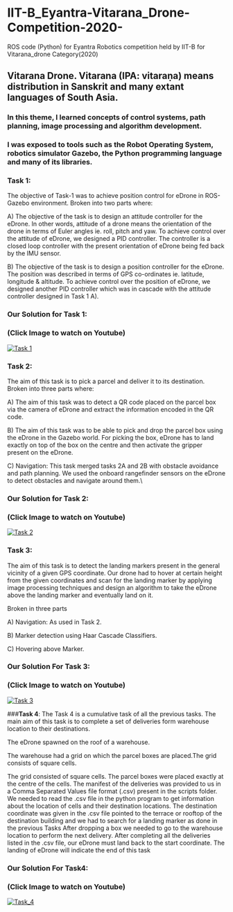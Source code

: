 # IIT-B_Eyantra-Vitarana_Drone-Competition-2020-
ROS code (Python) for Eyantra Robotics competition held by IIT-B for Vitarana_drone Category(2020)  

## Vitarana Drone. Vitarana (IPA: vitaraṇa) means distribution in Sanskrit and many extant languages of South Asia.

### In this theme, I learned concepts of control systems, path planning, image processing and algorithm development. 
### I was exposed to tools such as the Robot Operating System, robotics simulator Gazebo, the Python programming language and many of its libraries.

### **Task 1**:
   The objective of Task-1 was to achieve position control for eDrone in ROS-Gazebo environment.
   Broken into two parts where:

A) The objective of the task is to design an attitude controller for the eDrone. 
   In other words, attitude of a drone means the orientation of the drone in terms of Euler angles ie. roll, pitch and yaw.
   To achieve control over the attitude of eDrone, we designed a PID controller.
   The controller is a closed loop controller with the present orientation of eDrone being fed back by the IMU sensor.

B) The objective of the task is to design a position controller for the eDrone.
   The position was described in terms of GPS co-ordinates ie. latitude, longitude & altitude.
   To achieve control over the position of eDrone, we designed another PID controller which was in cascade with the attitude controller designed in Task 1 A).
   ### Our Solution for Task 1:
   ### (Click Image to watch on Youtube)
   [![Task 1](https://img.youtube.com/vi/DAn9kIL0uA8/0.jpg)](https://www.youtube.com/watch?v=DAn9kIL0uA8)
   
   
### **Task 2**:
   The aim of this task is to pick a parcel and deliver it to its destination.
   Broken into three parts where:

A) The aim of this task was to detect a QR code placed on the parcel box via the camera of eDrone and extract the information encoded in the QR code.

B) The aim of this task was to be able to pick and drop the parcel box using the eDrone in the Gazebo world.
   For picking the box, eDrone has to land exactly on top of the box on the centre and then activate the gripper present on the eDrone.

C) Navigation:
   This task merged tasks 2A and 2B with obstacle avoidance and path planning.
   We used the onboard rangefinder sensors on the eDrone to detect obstacles and navigate around them.\
   
   ### Our Solution for Task 2:
   ### (Click Image to watch on Youtube)
   
   [![Task 2](https://img.youtube.com/vi/hhhCoTmWtfU/0.jpg)](https://www.youtube.com/watch?v=hhhCoTmWtfU)
   
   
### **Task 3**:
   The aim of this task is to detect the landing markers present in the general vicinity of a given GPS coordinate.
   Our drone had to hover at certain height from the given coordinates and scan for the landing marker by applying image processing techniques 
   and design an algorithm to take the eDrone above the landing marker and eventually land on it.
   
   Broken in three parts

  A) Navigation: As used in Task 2.
  
  B) Marker detection using Haar Cascade Classifiers.
  
  C) Hovering above Marker.
     
   ### Our Solution For Task 3:
   ### (Click Image to watch on Youtube)  

   [![Task 3](https://img.youtube.com/vi/nBAJfkexXyU/0.jpg)](https://www.youtube.com/watch?v=nBAJfkexXyU)
  
  
  
###**Task 4**:
   The Task 4 is a cumulative task of all the previous tasks.
   The main aim of this task is to complete a set of deliveries form warehouse location to their destinations.
   
   The eDrone spawned on the roof of a warehouse.
   
   The warehouse had a grid on which the parcel boxes are placed.The grid consists of square cells.
   
   The grid consisted of square cells. The parcel boxes were placed exactly at the centre of the cells.
   The manifest of the deliveries was provided to us in a Comma Separated Values file format (.csv) present in the scripts folder.
   We needed to read the .csv file in the python program to get information about the location of cells and their destination locations.
   The destination coordinate was given in the .csv file pointed to the terrace or rooftop of the destination building and we had to search for a landing marker
   as done in the previous Tasks
   After dropping a box we needed to go to the warehouse location to perform the next delivery. 
   After completing all the deliveries listed in the .csv file, our eDrone must land back to the start coordinate. The landing of eDrone will indicate the end of 
   this task
    
    
   ### Our Solution For Task4:
   ### (Click Image to watch on Youtube)
   
   [![Task_4](https://img.youtube.com/vi/ilkHnnRDjuo/0.jpg)](https://www.youtube.com/watch?v=ilkHnnRDjuo)
   
